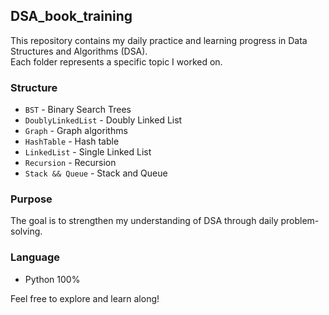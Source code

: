 ## DSA_book_training

This repository contains my daily practice and learning progress in Data Structures and Algorithms (DSA).  
Each folder represents a specific topic I worked on.

### Structure
- `BST` - Binary Search Trees
- `DoublyLinkedList` - Doubly Linked List
- `Graph` - Graph algorithms
- `HashTable` - Hash table
- `LinkedList` - Single Linked List
- `Recursion` - Recursion
- `Stack && Queue` - Stack and Queue

### Purpose
The goal is to strengthen my understanding of DSA through daily problem-solving.

### Language
- Python 100%

Feel free to explore and learn along!
